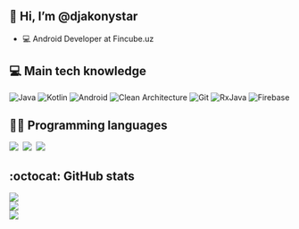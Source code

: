 ## 👋 Hi, I’m @djakonystar
- 💻 Android Developer at Fincube.uz

<!---
djakonystar/djakonystar is a ✨ special ✨ repository because its `README.md` (this file) appears on your GitHub profile.
You can click the Preview link to take a look at your changes.
--->

## 💻  Main tech knowledge
![Java](https://img.shields.io/badge/JAVA-007396.svg?&style=flat-square&logo=java&logoColor=white)
![Kotlin](https://img.shields.io/badge/Kotlin-0095D5?&style=flat-square&logo=kotlin&logoColor=white)
![Android](https://img.shields.io/badge/Android-3DDC84?style=flat-square&logo=android&logoColor=white)
![Clean Architecture](https://img.shields.io/badge/CLEAN%20ARCHITECTURE-6DB33F.svg?&style=flat-square&logoColor=white)
![Git](https://img.shields.io/badge/GIT-%23F05033.svg?&style=flat-square&logo=git&logoColor=white)
![RxJava](https://img.shields.io/badge/RxJava/RxAndroid/RxKotlin-B7178C.svg?&style=flat-square&logo=reactivex&logoColor=white)
![Firebase](https://img.shields.io/badge/Firebase-FFCA28.svg?&style=flat-square&logo=firebase&logoColor=white)

## 👨‍💻  Programming languages

<img  src="https://img.shields.io/badge/Kotlin-8382E3?style=for-the-badge&logo=kotlin&logoColor=white">&nbsp;
<img  src="https://img.shields.io/badge/Java-E56F08?style=for-the-badge&logo=java&logoColor=white">&nbsp;
<img  src="https://img.shields.io/badge/C++-b33939?style=for-the-badge&logo=sql&logoColor=white">&nbsp;


## :octocat: GitHub stats

<img src="https://github-readme-stats.vercel.app/api?username=djakonystar&count_private=true&show_icons=true&theme=tokyonight" /><br/>
<img src="https://github-readme-streak-stats.herokuapp.com/?user=djakonystar&theme=tokyonight" /><br/>
<img src="https://github-readme-stats.vercel.app/api/top-langs/?username=djakonystar&layout=compact&theme=tokyonight&langs_count=10" />
